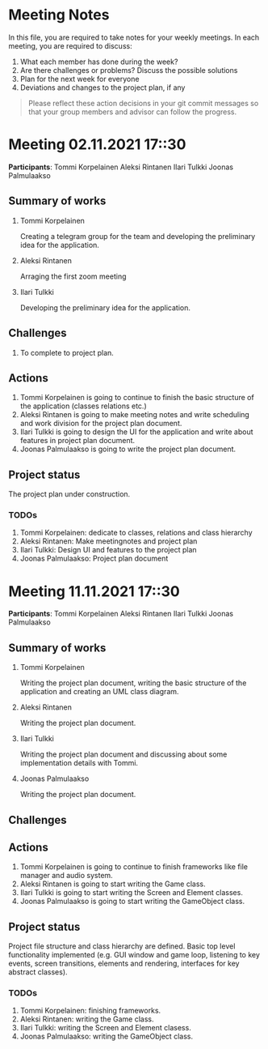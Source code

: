# Meeting Notes
In this file, you are required to take notes for your weekly meetings. 
In each meeting, you are required to discuss:

1. What each member has done during the week?
2. Are there challenges or problems? Discuss the possible solutions
3. Plan for the next week for everyone
4. Deviations and changes to the project plan, if any

> Please reflect these action decisions in your git commit messages so that 
> your group members and advisor can follow the progress.

# Meeting 02.11.2021 17::30

**Participants**: 
Tommi Korpelainen
Aleksi Rintanen
Ilari Tulkki
Joonas Palmulaakso

## Summary of works
1. Tommi Korpelainen
   
   Creating a telegram group for the team and developing the preliminary idea for the application.

2. Aleksi Rintanen

   Arraging the first zoom meeting

3. Ilari Tulkki
 
   Developing the preliminary idea for the application.
   

## Challenges

1. To complete to project plan.

## Actions
1. Tommi Korpelainen is going to continue to finish the basic structure of the application (classes relations etc.)
2. Aleksi Rintanen is going to make meeting notes and write scheduling and work division for the project plan document.
3. Ilari Tulkki is going to design the UI for the application and write about features in project plan document.
4. Joonas Palmulaakso is going to write the project plan document.

## Project status 
The project plan under construction.

### TODOs
1. Tommi Korpelainen: dedicate to classes, relations and class hierarchy
2. Aleksi Rintanen: Make meetingnotes and project plan
3. Ilari Tulkki: Design UI and features to the project plan
4. Joonas Palmulaakso: Project plan document

# Meeting 11.11.2021 17::30

**Participants**: 
Tommi Korpelainen
Aleksi Rintanen
Ilari Tulkki
Joonas Palmulaakso

## Summary of works
1. Tommi Korpelainen
   
   Writing the project plan document, writing the basic structure of the application and creating an UML class diagram.

2. Aleksi Rintanen

   Writing the project plan document.

3. Ilari Tulkki
 
   Writing the project plan document and discussing about some implementation details with Tommi.
   
4. Joonas Palmulaakso

   Writing the project plan document.


## Challenges



## Actions
1. Tommi Korpelainen is going to continue to finish frameworks like file manager and audio system.
2. Aleksi Rintanen is going to start writing the Game class.
3. Ilari Tulkki is going to start writing the Screen and Element classes.
4. Joonas Palmulaakso is going to start writing the GameObject class.

## Project status 
Project file structure and class hierarchy are defined. Basic top level functionality implemented (e.g. GUI window and game loop, listening to key events, screen transitions, elements and rendering, interfaces for key abstract classes).

### TODOs
1. Tommi Korpelainen: finishing frameworks.
2. Aleksi Rintanen: writing the Game class.
3. Ilari Tulkki: writing the Screen and Element clasess.
4. Joonas Palmulaakso: writing the GameObject class.


